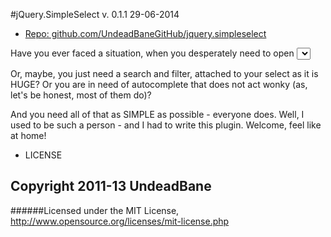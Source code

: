 #jQuery.SimpleSelect
v. 0.1.1 29-06-2014
 - [Repo: github.com/UndeadBaneGitHub/jquery.simpleselect](https://github.com/UndeadBaneGitHub/jquery.simpleselect)

Have you ever faced a situation, when you desperately need to open <select> programmaticaly, but you can't?
Or next, you need to style the list items in some specific way, but all the plugins you've tried so far (and you've tested a LOT by now) just do not allow that because, well, hardcoding styles rules?

Or, maybe, you just need a search and filter, attached to your select as it is HUGE?
Or you are in need of autocomplete that does not act wonky (as, let's be honest, most of them do)?

And you need all of that as SIMPLE as possible - everyone does. Well, I used to be such a person - and I had to write this plugin.
Welcome, feel like at home!


* LICENSE

## Copyright 2011-13 UndeadBane

######Licensed under the MIT License, http://www.opensource.org/licenses/mit-license.php
